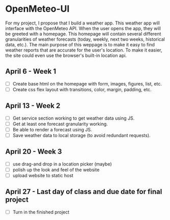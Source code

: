 # OpenMeteo-UI
For my project, I propose that I build a weather app.  This weather app will interface with the OpenMeteo API.  When the user opens the app, they will be greeted with a homepage.  This homepage will contain several different granularities of weather forecasts (today, weekly, next two weeks, historical data, etc.). The main purpose of this weppage is to make it easy to find weather reports that are accurate  for the user's location.  To make it easier, the site could even use the browser's built-in location api.  

## April 6 - Week 1
- [ ] Create base html on the homepage with form, images, figures, list, etc.
- [ ] Create css flex layout with transitions, color, margin, padding, etc.

## April 13 - Week 2
- [ ] Get service section working to get weather data using JS. 
- [ ] Get at least one forecast granularity working.
- [ ] Be able to render a forecast using JS.
- [ ] Save weather data to local storage (to avoid redundant requests). 

## April 20 - Week 3
- [ ] use drag-and drop in a location picker (maybe)
- [ ] polish up the look and feel of the website
- [ ] upload website to static host

## April 27 - Last day of class and due date for final project
- [ ] Turn in the finished project
